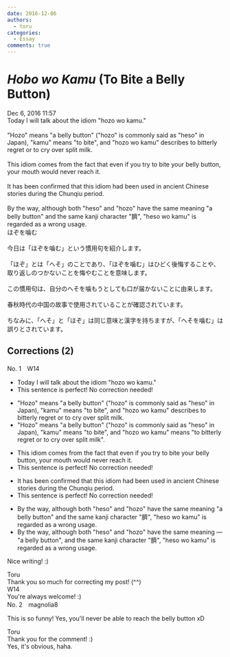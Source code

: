 ```yaml
---
date: 2016-12-06
authors:
  - toru
categories:
  - Essay
comments: true
---
```


# <strong><em>Hobo wo Kamu</strong></em> (To Bite a Belly Button)
<div class="date">Dec 6, 2016 11:57</div>
<div id="post"><div id="body_show_ori">
Today I will talk about the idiom "hozo wo kamu."<br/><br/>"Hozo" means "a belly button" ("hozo" is commonly said as "heso" in Japan), "kamu" means "to bite", and "hozo wo kamu" describes to bitterly regret or to cry over split milk.<br/><br/>This idiom comes from the fact that even if you try to bite your belly button, your mouth would never reach it.<br/><br/>It has been confirmed that this idiom had been used in ancient Chinese stories during the Chunqiu period.<br/><br/>By the way, although both "heso" and "hozo" have the same meaning "a belly button" and the same kanji character "臍", "heso wo kamu" is regarded as a wrong usage.
</div></div>

<!-- more -->

<div id="post_ja"><div id="body_show_mo">
ほぞを噛む<br/><br/>今日は「ほぞを噛む」という慣用句を紹介します。<br/><br/>「ほぞ」とは「へそ」のことであり、「ほぞを噛む」はひどく後悔することや、取り返しのつかないことを悔やむことを意味します。<br/><br/>この慣用句は、自分のへそを噛もうとしても口が届かないことに由来します。<br/><br/>春秋時代の中国の故事で使用されていることが確認されています。<br/><br/>ちなみに、「へそ」と「ほぞ」は同じ意味と漢字を持ちますが、「へそを噛む」は誤りとされています。
</div></div>

## Corrections (2)
<div id="block"><div class="first_name"> No. 1　<span class="just_name">W14</span></div><div id="block2">
<ul class="correction_field">
<li class="incorrect">Today I will talk about the idiom "hozo wo kamu."</li>
<li class="corrected perfect">This sentence is perfect! No correction needed!</li>
</ul>
<ul class="correction_field">
<li class="incorrect">"Hozo" means "a belly button" ("hozo" is commonly said as "heso" in Japan), "kamu" means "to bite", and "hozo wo kamu" describes to bitterly regret or to cry over split milk.</li>
<li class="corrected correct">
"Hozo" means "a belly button" ("hozo" is commonly said as "heso" in Japan), "kamu" means "to bite", and "hozo wo kamu" <span class="f_blue">means</span> <span class="f_blue">"</span>to bitterly regret or to cry over split milk<span class="f_blue">"</span>.
</li>
</ul>
<ul class="correction_field">
<li class="incorrect">This idiom comes from the fact that even if you try to bite your belly button, your mouth would never reach it.</li>
<li class="corrected perfect">This sentence is perfect! No correction needed!</li>
</ul>
<ul class="correction_field">
<li class="incorrect">It has been confirmed that this idiom had been used in ancient Chinese stories during the Chunqiu period.</li>
<li class="corrected perfect">This sentence is perfect! No correction needed!</li>
</ul>
<ul class="correction_field">
<li class="incorrect">By the way, although both "heso" and "hozo" have the same meaning "a belly button" and the same kanji character "臍", "heso wo kamu" is regarded as a wrong usage.</li>
<li class="corrected correct">
By the way, although both "heso" and "hozo" have the same meaning <span class="f_blue">—</span> "a belly button"<span class="f_blue">,</span> and the same kanji character "臍", "heso wo kamu" is regarded as a wrong usage.
</li>
</ul>
<p class="comment_small">
 Nice writing! :)
</p>

</div><div class="name"><span class="just_name">Toru</span><br>
Thank you so much for correcting my post! (^^)
</div>
<div class="name"><span class="just_name">W14</span><br>
You're always welcome! :)
</div>
</div>
<div id="block"><div class="first_name"> No. 2　<span class="just_name">magnolia8</span></div><div id="block2">
<p class="comment_small">
 This is so funny! Yes, you'll never be able to reach the belly button xD
</p>

</div><div class="name"><span class="just_name">Toru</span><br>
Thank you for the comment! :)<br/>Yes, it's obvious, haha.
</div>
</div>
